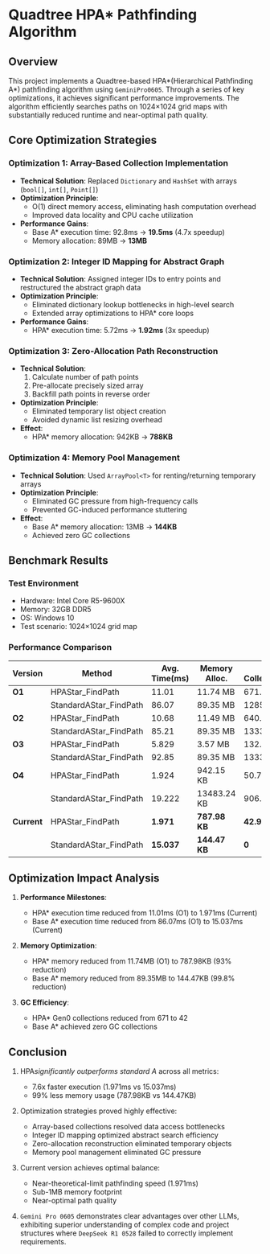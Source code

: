 # Quadtree HPA* Pathfinding Algorithm

## Overview

This project implements a Quadtree-based HPA*(Hierarchical Pathfinding A*) pathfinding algorithm using `GeminiPro0605`.
Through a series of key optimizations, it achieves significant performance improvements. The algorithm efficiently
searches paths on 1024×1024 grid maps with substantially reduced runtime and near-optimal path quality.

## Core Optimization Strategies

### Optimization 1: Array-Based Collection Implementation

- **Technical Solution**: Replaced `Dictionary` and `HashSet` with arrays (`bool[]`, `int[]`, `Point[]`)
- **Optimization Principle**:
    - O(1) direct memory access, eliminating hash computation overhead
    - Improved data locality and CPU cache utilization
- **Performance Gains**:
    - Base A* execution time: 92.8ms → **19.5ms** (4.7x speedup)
    - Memory allocation: 89MB → **13MB**

### Optimization 2: Integer ID Mapping for Abstract Graph

- **Technical Solution**: Assigned integer IDs to entry points and restructured the abstract graph data
- **Optimization Principle**:
    - Eliminated dictionary lookup bottlenecks in high-level search
    - Extended array optimizations to HPA* core loops
- **Performance Gains**:
    - HPA* execution time: 5.72ms → **1.92ms** (3x speedup)

### Optimization 3: Zero-Allocation Path Reconstruction

- **Technical Solution**:
    1. Calculate number of path points
    2. Pre-allocate precisely sized array
    3. Backfill path points in reverse order
- **Optimization Principle**:
    - Eliminated temporary list object creation
    - Avoided dynamic list resizing overhead
- **Effect**:
    - HPA* memory allocation: 942KB → **788KB**

### Optimization 4: Memory Pool Management

- **Technical Solution**: Used `ArrayPool<T>` for renting/returning temporary arrays
- **Optimization Principle**:
    - Eliminated GC pressure from high-frequency calls
    - Prevented GC-induced performance stuttering
- **Effect**:
    - Base A* memory allocation: 13MB → **144KB**
    - Achieved zero GC collections

## Benchmark Results

### Test Environment

- Hardware: Intel Core R5-9600X
- Memory: 32GB DDR5
- OS: Windows 10
- Test scenario: 1024×1024 grid map

### Performance Comparison

| Version     | Method                 | Avg. Time(ms) | Memory Alloc. | GC Collections(Gen0) |
|-------------|------------------------|---------------|---------------|----------------------|
| **O1**      | HPAStar_FindPath       | 11.01         | 11.74 MB      | 671.8750             |
|             | StandardAStar_FindPath | 86.07         | 89.35 MB      | 1285.7143            |
| **O2**      | HPAStar_FindPath       | 10.68         | 11.49 MB      | 640.6250             |
|             | StandardAStar_FindPath | 85.21         | 89.35 MB      | 1333.3333            |
| **O3**      | HPAStar_FindPath       | 5.829         | 3.57 MB       | 132.8125             |
|             | StandardAStar_FindPath | 92.85         | 89.35 MB      | 1333.3333            |
| **O4**      | HPAStar_FindPath       | 1.924         | 942.15 KB     | 50.7813              |
|             | StandardAStar_FindPath | 19.222        | 13483.24 KB   | 906.2500             |
| **Current** | HPAStar_FindPath       | **1.971**     | **787.98 KB** | **42.9688**          |
|             | StandardAStar_FindPath | **15.037**    | **144.47 KB** | **0**                |

## Optimization Impact Analysis

1. **Performance Milestones**:
    - HPA* execution time reduced from 11.01ms (O1) to 1.971ms (Current)
    - Base A* execution time reduced from 86.07ms (O1) to 15.037ms (Current)

2. **Memory Optimization**:
    - HPA* memory reduced from 11.74MB (O1) to 787.98KB (93% reduction)
    - Base A* memory reduced from 89.35MB to 144.47KB (99.8% reduction)

3. **GC Efficiency**:
    - HPA* Gen0 collections reduced from 671 to 42
    - Base A* achieved zero GC collections

## Conclusion

1. HPA*significantly outperforms standard A* across all metrics:
    - 7.6x faster execution (1.971ms vs 15.037ms)
    - 99% less memory usage (787.98KB vs 144.47KB)

2. Optimization strategies proved highly effective:
    - Array-based collections resolved data access bottlenecks
    - Integer ID mapping optimized abstract search efficiency
    - Zero-allocation reconstruction eliminated temporary objects
    - Memory pool management eliminated GC pressure

3. Current version achieves optimal balance:
    - Near-theoretical-limit pathfinding speed (1.971ms)
    - Sub-1MB memory footprint
    - Near-optimal path quality

4. `Gemini Pro 0605` demonstrates clear advantages over other LLMs, exhibiting superior understanding of complex code
   and project structures where `DeepSeek R1 0528` failed to correctly implement requirements.
